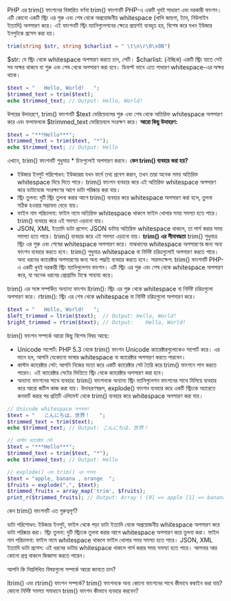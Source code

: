 PHP এর trim() ফাংশনের বিস্তারিত বর্ণনা
trim() ফাংশনটি PHP-এ একটি খুবই সাধারণ এবং দরকারী ফাংশন। এটি কোনো একটি স্ট্রিং এর শুরু এবং শেষ থেকে অপ্রয়োজনীয় whitespace (খালি জায়গা, ট্যাব, নিউলাইন ইত্যাদি) অপসারণ করে। এই ফাংশনটি স্ট্রিং ম্যানিপুলেশনের ক্ষেত্রে প্রায়শই ব্যবহৃত হয়, বিশেষ করে যখন ইউজার ইনপুটকে প্রসেস করা হয়।
```php
trim(string $str, string $charlist = " \t\n\r\0\x0B")
```


$str: যে স্ট্রিং থেকে whitespace অপসারণ করতে চান, সেটি।
$charlist: (ঐচ্ছিক) একটি স্ট্রিং যাতে সেই সব অক্ষর থাকবে যা শুরু এবং শেষ থেকে অপসারণ করা হবে। ডিফল্ট ভাবে এতে সাধারণ whitespace-এর অক্ষর থাকে।
```php
$text = "   Hello, World!   ";
$trimmed_text = trim($text);
echo $trimmed_text; // Output: Hello, World!
```
উপরের উদাহরণে, trim() ফাংশনটি $text ভেরিয়েবলের শুরু এবং শেষ থেকে অতিরিক্ত whitespace অপসারণ করে এবং ফলাফলকে $trimmed_text ভেরিয়েবলে সংরক্ষণ করে।
**আরো কিছু উদাহরণ:**
```php
$text = "***Hello***";
$trimmed_text = trim($text, "*");
echo $trimmed_text; // Output: Hello
```
এখানে, trim() ফাংশনটি শুধুমাত্র * চিহ্নগুলোই অপসারণ করবে।
**কেন trim() ব্যবহার করা হয়?**
- ইউজার ইনপুট পরিশোধন: ইউজাররা যখন ফর্মে তথ্য প্রবেশ করান, তখন তারা অনেক সময় অতিরিক্ত whitespace দিয়ে দিতে পারে। trim() ফাংশন ব্যবহার করে এই অতিরিক্ত whitespace অপসারণ করে ডাটাবেজে সংরক্ষণের আগে ডাটা পরিষ্কার করা যায়।
- স্ট্রিং তুলনা: দুটি স্ট্রিং তুলনা করার আগে trim() ব্যবহার করে whitespace অপসারণ করা হলে, তুলনা সঠিক হওয়ার সম্ভাবনা বেড়ে যায়।
- ফাইল নাম পরিচালনা: ফাইল নামে অতিরিক্ত whitespace থাকলে ফাইল খোলার সময় সমস্যা হতে পারে। trim() ব্যবহার করে এই সমস্যা এড়ানো যায়।
- JSON, XML ইত্যাদি ডাটা প্রসেস: JSON ডাটায় অতিরিক্ত whitespace থাকলে, তা পার্স করার সময় সমস্যা হতে পারে। trim() ব্যবহার করে এই সমস্যা এড়ানো যায়।
**trim() এর সীমাবদ্ধতা**
trim() শুধুমাত্র স্ট্রিং এর শুরু এবং শেষের whitespace অপসারণ করে। মাঝখানের whitespace অপসারণের জন্য অন্য ফাংশন ব্যবহার করতে হবে।
trim() শুধুমাত্র whitespace বা নির্দিষ্ট চরিত্রগুলোই অপসারণ করতে পারে। অন্য ধরনের ক্যারেক্টার অপসারণের জন্য অন্য পদ্ধতি ব্যবহার করতে হবে।
সারসংক্ষেপ:
trim() ফাংশনটি PHP-এ একটি খুবই দরকারী স্ট্রিং ম্যানিপুলেশন ফাংশন। এটি স্ট্রিং এর শুরু এবং শেষ থেকে whitespace অপসারণ করে, যা অনেক ধরনের প্রোগ্রামিং টাস্কে সাহায্য করে।


trim() এর সঙ্গে সম্পর্কিত অন্যান্য ফাংশন
ltrim(): স্ট্রিং এর শুরু থেকে whitespace বা নির্দিষ্ট চরিত্রগুলো অপসারণ করে।
rtrim(): স্ট্রিং এর শেষ থেকে whitespace বা নির্দিষ্ট চরিত্রগুলো অপসারণ করে।

```php
$text = "   Hello, World!   ";
$left_trimmed = ltrim($text);  // Output: Hello, World!   
$right_trimmed = rtrim($text); // Output:    Hello, World!
```

trim() ফাংশন সম্পর্কে আরো কিছু বিশেষ বিষয় আছে:

- Unicode সাপোর্ট: PHP 5.3 থেকে trim() ফাংশন Unicode ক্যারেক্টারগুলোকেও সাপোর্ট করে। এর মানে হল, আপনি যেকোনো ভাষার whitespace বা ক্যারেক্টার অপসারণ করতে পারবেন।
- কাস্টম ক্যারেক্টার সেট: আপনি নিজের মতো করে একটি ক্যারেক্টার সেট তৈরি করে trim() ফাংশনে পাস করতে পারেন। এই ক্যারেক্টার সেটের ভিত্তিতে স্ট্রিং থেকে ক্যারেক্টার অপসারণ করা হবে।
- অন্যান্য ফাংশনের সাথে ব্যবহার: trim() ফাংশনকে অন্যান্য স্ট্রিং ম্যানিপুলেশন ফাংশনের সাথে মিলিয়ে ব্যবহার করে আরো জটিল কাজ করা যায়। উদাহরণস্বরূপ, explode() ফাংশন ব্যবহার করে একটি স্ট্রিংকে অ্যারেতে কনভার্ট করার পর প্রতিটি এলিমেন্ট থেকে trim() ব্যবহার করে whitespace অপসারণ করা যায়।

```php
// Unicode whitespace অপসারণ
$text = "   こんにちは、世界！   ";
$trimmed_text = trim($text);
echo $trimmed_text; // Output: こんにちは、世界！

// কাস্টম ক্যারেক্টার সেট
$text = "***Hello***";
$trimmed_text = trim($text, "*");
echo $trimmed_text; // Output: Hello

// explode() এবং trim() এর সমন্বয়
$text = "apple, banana , orange  ";
$fruits = explode(",", $text);
$trimmed_fruits = array_map('trim', $fruits);
print_r($trimmed_fruits); // Output: Array ( [0] => apple [1] => banana [2] => orange )
```
কেন trim() ফাংশনটি এত গুরুত্বপূর্ণ?

ডাটা পরিশোধন: ইউজার ইনপুট, ফাইল থেকে পড়া ডাটা ইত্যাদি থেকে অপ্রয়োজনীয় whitespace অপসারণ করে ডাটা পরিষ্কার করা।
স্ট্রিং তুলনা: দুটি স্ট্রিংকে তুলনা করার আগে whitespace অপসারণ করে তুলনা করা।
ফাইল নাম পরিচালনা: ফাইল নামে whitespace থাকলে ফাইল খোলার সময় সমস্যা হতে পারে।
JSON, XML ইত্যাদি ডাটা প্রসেস: এই ধরনের ডাটায় whitespace থাকলে পার্স করার সময় সমস্যা হতে পারে।
আপনার আর কোনো প্রশ্ন থাকলে জিজ্ঞাসা করতে পারেন।

আপনি কি নিম্নলিখিত বিষয়গুলো সম্পর্কে আরো জানতে চান?

ltrim() এবং rtrim() ফাংশন সম্পর্কে?
trim() ফাংশনকে অন্য কোনো ফাংশনের সাথে কীভাবে কম্বাইন করা যায়?
কোনো নির্দিষ্ট সমস্যা সমাধানে trim() ফাংশন কীভাবে ব্যবহার করবেন?
